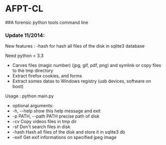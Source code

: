 AFPT-CL
======

##A forensic python tools command line 

### Update 11/2014:
New features : -hash for hash all files of the disk in sqlite3 database


Need python < 3.3

- Carves files (magic number) (jpg, gif, pdf, png) and symlink or copy files to the tmp directory
- Extract firefox cookies, and forms
- Extract somes datas to Windows registry (usb devices, software on boot)



Usage : python main.py

- optional arguments:
-  -h, --help            show this help message and exit
-  -p PATH, --path PATH  precise path of disk
-  -cv                   Copy videos files in tmp dir
-  -sf                   Don't search files in disk
-  -hash                 Hash all files of the disk and store it in sqlite3 db
-  -exif                 Get exif informations on specified jpeg image
